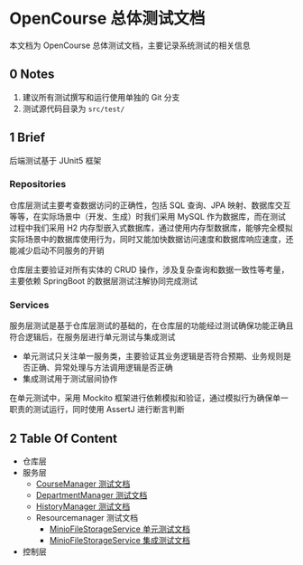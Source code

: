 # OpenCourse 总体测试文档

本文档为 OpenCourse 总体测试文档，主要记录系统测试的相关信息

## 0 Notes

1. 建议所有测试撰写和运行使用单独的 Git 分支
2. 测试源代码目录为 `src/test/`

## 1 Brief

后端测试基于 JUnit5 框架

### Repositories

仓库层测试主要考查数据访问的正确性，包括 SQL 查询、JPA 映射、数据库交互等等，在实际场景中（开发、生成）时我们采用 MySQL 作为数据库，而在测试过程中我们采用 H2 内存型嵌入式数据库，通过使用内存型数据库，能够完全模拟实际场景中的数据库使用行为，同时又能加快数据访问速度和数据库响应速度，还能减少启动不同服务的开销

仓库层主要验证对所有实体的 CRUD 操作，涉及复杂查询和数据一致性等考量，主要依赖 SpringBoot 的数据层测试注解协同完成测试

### Services

服务层测试是基于仓库层测试的基础的，在仓库层的功能经过测试确保功能正确且符合逻辑后，在服务层进行单元测试与集成测试

- 单元测试只关注单一服务类，主要验证其业务逻辑是否符合预期、业务规则是否正确、异常处理与方法调用逻辑是否正确
- 集成测试用于测试层间协作

在单元测试中，采用 Mockito 框架进行依赖模拟和验证，通过模拟行为确保单一职责的测试运行，同时使用 AssertJ 进行断言判断

## 2 Table Of Content

- 仓库层
- 服务层
  - [CourseManager     测试文档](./services/CourseManagerTest.md)
  - [DepartmentManager 测试文档](./services/DepartmentManagerTest.md)
  - [HistoryManager    测试文档](./services/HistoryManagerTest.md)
  - Resourcemanager   测试文档
    - [MinioFileStorageService 单元测试文档](./services/storage/MinioFileStorageServiceTest.md)
    - [MinioFileStorageService 集成测试文档](./services/storage/MinioFileStorageServiceIntegrationTest.md)
- 控制层
